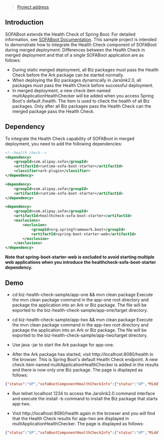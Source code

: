 > [Project address](https://github.com/sofastack/sofa-jarslink/tree/master/sofa-jarslink-samples/biz-health-check-sample)

## Introduction
SOFABoot extends the Health Check of Spring Boot. For detailed information, see [SOFABoot Documentation](../HealthCheck). This sample project is intended to demonstrate how to integrate the Health Check component of SOFABoot during merged deployment. Differences between the Health Check in merged deployment and that of a single SOFABoot application are as follows:
+ During static merged deployment, all Biz packages must pass the Health Check before the Ark package can be started normally.
+ When deploying the Biz packages dynamically in Jarslink2.0, all packages must pass the Health Check before successful deployment.
+ In merged deployment, a new check item named multiApplicationHealthChecker will be added when you access Spring Boot's default /health. The item is used to check the health of all Biz packages. Only after all Biz packages pass the Health Check can the merged package pass the Health Check.

## Dependency
To integrate the Health Check capability of SOFABoot in merged deployment, you need to add the following dependencies:
```xml
<!--health check-->
<dependency>
    <groupId>com.alipay.sofa</groupId>
    <artifactId>runtime-sofa-boot-starter</artifactId>
    <classifier>ark-plugin</classifier>
</dependency>

<dependency>
    <groupId>com.alipay.sofa</groupId>
    <artifactId>runtime-sofa-boot-starter</artifactId>
</dependency>

<dependency>
    <groupId>com.alipay.sofa</groupId>
    <artifactId>healthcheck-sofa-boot-starter</artifactId>
    <exclusions>
        <exclusion>
            <groupId>org.springframework.boot</groupId>
            <artifactId>spring-boot-starter-web</artifactId>
        </exclusion>
    </exclusions>
</dependency>
```

**Note that spring-boot-starter-web is excluded to avoid starting multiple web applications when you introduce the healthcheck-sofa-boot-starter dependency.**

## Demo
+ cd biz-health-check-sample/app-one && mvn clean package
Execute the mvn clean package command in the app-one root directory and package the application into an Ark or Biz package. The file will be exported to the biz-health-check-sample/app-one/target directory.

+ cd biz-health-check-sample/app-two && mvn clean package
Execute the mvn clean package command in the app-two root directory and package the application into an Ark or Biz package. The file will be exported to the biz-health-check-sample/app-two/target directory.

+ Use java -jar to start the Ark package for app-one.

+ After the Ark package has started, visit http://localhost:8080/health in the browser. This is Spring Boot's default Health Check endpoint. A new check item named multiApplicationHealthChecker is added in the results and there is now only one Biz package. The page is displayed as follows:
```json
{"status":"UP","sofaBootComponentHealthCheckInfo":{"status":"UP","Middleware":{"RUNTIME-COMPONENT":{"status":"UP"}}},"springContextHealthCheckInfo":{"status":"UP"},"multiApplicationHealthChecker":{"status":"UP","Biz: app-one:1.0.0 health check":"passed"},"diskSpace":{"status":"UP","total":249769230336,"free":124531359744,"threshold":10485760}}
```

+ Run telnet localhost 1234 to access the Jarslink2.0 command interface and execute the install -b command to install the Biz package that starts app-two.

+ Visit http://localhost:8080/health again in the browser and you will find that the Health Check results for app-two are displayed in multiApplicationHealthChecker. The page is displayed as follows:
```json
{"status":"UP","sofaBootComponentHealthCheckInfo":{"status":"UP","Middleware":{"RUNTIME-COMPONENT":{"status":"UP"}}},"springContextHealthCheckInfo":{"status":"UP"},"multiApplicationHealthChecker":{"status":"UP","Biz: app-one:1.0.0 health check":"passed","Biz: app-two:1.0.0 health check":"passed"},"diskSpace":{"status":"UP","total":249769230336,"free":124521283584,"threshold":10485760}}
```
